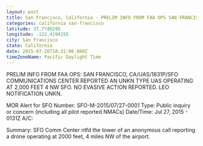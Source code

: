 ```yaml
---
layout: post
title: San Francisco, California - PRELIM INFO FROM FAA OPS SAN FRANCISCO CA UAS 1831P SFO COMMUNICATIONS CENTER REPORTED AN
categories: california san-francisco
latitude: 37.7749295
longitude: -122.4194155
city: San Francisco
state: California
date: 2015-07-26T18:31:00.000Z
timeZoneName: Pacific Daylight Time
---
```


PRELIM INFO FROM FAA OPS: SAN FRANCISCO, CA/UAS/1831P/SFO COMMUNICATIONS CENTER REPORTED AN UNKN TYPE UAS OPERATING AT 2,000 FEET 4 NW SFO.  NO EVASIVE ACTION REPORTED.  LEO NOTIFICATION UNKN.  



MOR Alert for SFO
Number: SFO-M-2015/07/27-0001
Type: Public inquiry or concern (including all pilot reported NMACs)
Date/Time: Jul 27, 2015 - 0131Z
A/C: 

Summary: SFO Comm Center ntfd the tower of an anonymous call reporting a drone operating at 2000 feet, 4 miles NW of the airport.